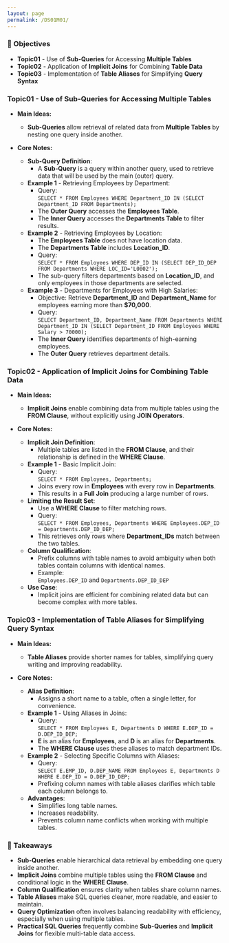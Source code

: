 ```yaml
---
layout: page
permalink: /DS01M01/
---
```


### 🎯 Objectives

- **Topic01** - Use of **Sub-Queries** for Accessing **Multiple Tables**  
- **Topic02** - Application of **Implicit Joins** for Combining **Table Data**  
- **Topic03** - Implementation of **Table Aliases** for Simplifying **Query Syntax**  

### Topic01 - Use of Sub-Queries for Accessing Multiple Tables

- **Main Ideas:**
    - **Sub-Queries** allow retrieval of related data from **Multiple Tables** by nesting one query inside another.

- **Core Notes:**  
    - **Sub-Query Definition**:
        - A **Sub-Query** is a query within another query, used to retrieve data that will be used by the main (outer) query.
    - **Example 1** - Retrieving Employees by Department:
        - Query:  
            `SELECT * FROM Employees WHERE Department_ID IN (SELECT Department_ID FROM Departments);`
        - The **Outer Query** accesses the **Employees Table**.
        - The **Inner Query** accesses the **Departments Table** to filter results.
    - **Example 2** - Retrieving Employees by Location:
        - The **Employees Table** does not have location data.
        - The **Departments Table** includes **Location_ID**.
        - Query:  
            `SELECT * FROM Employees WHERE DEP_ID IN (SELECT DEP_ID_DEP FROM Departments WHERE LOC_ID='L0002');`
        - The sub-query filters departments based on **Location_ID**, and only employees in those departments are selected.
    - **Example 3** - Departments for Employees with High Salaries:
        - Objective: Retrieve **Department_ID** and **Department_Name** for employees earning more than **$70,000**.
        - Query:  
            `SELECT Department_ID, Department_Name FROM Departments WHERE Department_ID IN (SELECT Department_ID FROM Employees WHERE Salary > 70000);`
        - The **Inner Query** identifies departments of high-earning employees.
        - The **Outer Query** retrieves department details.

### Topic02 - Application of Implicit Joins for Combining Table Data

- **Main Ideas:**
    - **Implicit Joins** enable combining data from multiple tables using the **FROM Clause**, without explicitly using **JOIN Operators**.

- **Core Notes:**  
    - **Implicit Join Definition**:
        - Multiple tables are listed in the **FROM Clause**, and their relationship is defined in the **WHERE Clause**.
    - **Example 1** - Basic Implicit Join:
        - Query:  
            `SELECT * FROM Employees, Departments;`
        - Joins every row in **Employees** with every row in **Departments**.
        - This results in a **Full Join** producing a large number of rows.
    - **Limiting the Result Set**:
        - Use a **WHERE Clause** to filter matching rows.
        - Query:  
            `SELECT * FROM Employees, Departments WHERE Employees.DEP_ID = Departments.DEP_ID_DEP;`
        - This retrieves only rows where **Department_IDs** match between the two tables.
    - **Column Qualification**:
        - Prefix columns with table names to avoid ambiguity when both tables contain columns with identical names.
        - Example:  
            `Employees.DEP_ID` and `Departments.DEP_ID_DEP`
    - **Use Case**:
        - Implicit joins are efficient for combining related data but can become complex with more tables.

### Topic03 - Implementation of Table Aliases for Simplifying Query Syntax

- **Main Ideas:**
    - **Table Aliases** provide shorter names for tables, simplifying query writing and improving readability.

- **Core Notes:**  
    - **Alias Definition**:
        - Assigns a short name to a table, often a single letter, for convenience.
    - **Example 1** - Using Aliases in Joins:
        - Query:  
            `SELECT * FROM Employees E, Departments D WHERE E.DEP_ID = D.DEP_ID_DEP;`
        - **E** is an alias for **Employees**, and **D** is an alias for **Departments**.
        - The **WHERE Clause** uses these aliases to match department IDs.
    - **Example 2** - Selecting Specific Columns with Aliases:
        - Query:  
            `SELECT E.EMP_ID, D.DEP_NAME FROM Employees E, Departments D WHERE E.DEP_ID = D.DEP_ID_DEP;`
        - Prefixing column names with table aliases clarifies which table each column belongs to.
    - **Advantages**:
        - Simplifies long table names.
        - Increases readability.
        - Prevents column name conflicts when working with multiple tables.

### 📌 Takeaways

- **Sub-Queries** enable hierarchical data retrieval by embedding one query inside another.  
- **Implicit Joins** combine multiple tables using the **FROM Clause** and conditional logic in the **WHERE Clause**.  
- **Column Qualification** ensures clarity when tables share column names.  
- **Table Aliases** make SQL queries cleaner, more readable, and easier to maintain.  
- **Query Optimization** often involves balancing readability with efficiency, especially when using multiple tables.  
- **Practical SQL Queries** frequently combine **Sub-Queries** and **Implicit Joins** for flexible multi-table data access.  




